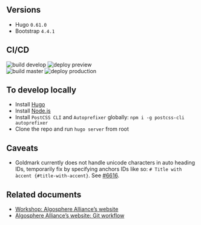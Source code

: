 ## Versions
 - Hugo `0.61.0`
 - Bootstrap `4.4.1`

## CI/CD
![build develop](https://github.com/algosphere/algo-website/workflows/build-develop/badge.svg?branch=develop) ![deploy preview](https://github.com/algosphere/algo-website/workflows/deploy-preview/badge.svg?branch=develop)  
![build master](https://github.com/algosphere/algo-website/workflows/build-master/badge.svg?branch=master) ![deploy production](https://github.com/algosphere/algo-website/workflows/deploy-production/badge.svg?branch=master) 

## To develop locally
- Install [Hugo](https://gohugo.io/)
- Install [Node.js](https://nodejs.org/)
- Install `PostCSS CLI` and `Autoprefixer` globally: `npm i -g postcss-cli autoprefixer`
- Clone the repo and run `hugo server` from root

## Caveats
- Goldmark currently does not handle unicode characters in auto heading IDs, temporarily fix by specifying anchors IDs like so: `# Title with àccent {#title-with-accent}`. See [#6616](https://github.com/gohugoio/hugo/issues/6616).

## Related documents
- [Workshop: Algosphere Alliance’s website](https://docs.google.com/document/d/1nXhrGaih0b8pFP8Ucf730qY53uq6WcF2PzS4Bp4ynPM/)
- [Algosphere Alliance’s website: Git workflow](https://docs.google.com/presentation/d/1HRAely6PKDnXdPcbMXSpmX0dxytzwtd9ih9-s-rTLLg/edit?usp=sharing)
